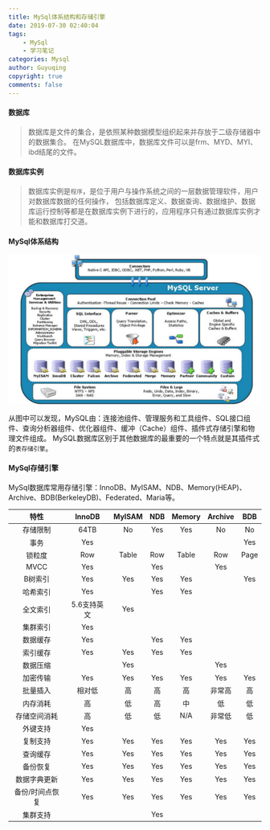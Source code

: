 ```yaml
---
title: MySql体系结构和存储引擎
date: 2019-07-30 02:40:04
tags:
    - MySql
    - 学习笔记
categories: Mysql
author: Guyuqing
copyright: true
comments: false
---
```

#### 数据库
> 数据库是文件的集合，是依照某种数据模型组织起来并存放于二级存储器中的数据集合。
> 在MySQL数据库中，数据库文件可以是frm、MYD、MYI、ibd结尾的文件。

<!-- more -->
#### 数据库实例
> 数据库实例是`程序`，是位于用户与操作系统之间的一层数据管理软件，用户对数据库数据的任何操作，
> 包括数据库定义、数据查询、数据维护、数据库运行控制等都是在数据库实例下进行的，应用程序只有通过数据库实例才能和数据库打交道。

#### MySql体系结构
![mysql体系结构图](Mysql01/01.jpg)

从图中可以发现，MySQL由：连接池组件、管理服务和工具组件、SQL接口组件、查询分析器组件、优化器组件、缓冲（Cache）组件、插件式存储引擎和物理文件组成。
MySQL数据库区别于其他数据库的最重要的一个特点就是其插件式的`表存储引擎`。

#### MySql存储引擎
MySql数据库常用存储引擎：InnoDB、MyISAM、NDB、Memory(HEAP)、Archive、BDB(BerkeleyDB)、Federated、Maria等。

|特性|InnoDB|MyISAM|NDB|Memory|Archive|BDB|
|:---:|:---:|:---:|:---:|:---:|:---:|:---:|
|存储限制|64TB|No|Yes|Yes|No|No|
|事务|Yes|||||Yes|
|锁粒度|Row|Table|Row|Table|Row|Page|
|MVCC|Yes||Yes||Yes||
|B树索引|Yes|Yes|Yes|Yes||Yes|
|哈希索引|Yes||Yes|Yes|||
|全文索引|5.6支持英文|Yes|||||
|集群索引|Yes||||||
|数据缓存|Yes||Yes|Yes|||
|索引缓存|Yes|Yes|Yes|Yes|||
|数据压缩||Yes|||Yes||
|加密传输|Yes|Yes|Yes|Yes|Yes|Yes|
|批量插入|相对低|高|高|高|非常高|高|
|内存消耗|高|低|高|中|低|低|
|存储空间消耗|高|低|低|N/A|非常低|低|
|外键支持|Yes||||||
|复制支持|Yes|Yes|Yes|Yes|Yes|Yes|
|查询缓存|Yes|Yes|Yes|Yes|Yes|Yes|
|备份恢复|Yes|Yes|Yes|Yes|Yes|Yes|
|数据字典更新|Yes|Yes|Yes|Yes|Yes|Yes|
|备份/时间点恢复|Yes|Yes|Yes|Yes|Yes|Yes|
|集群支持|||Yes|||||

